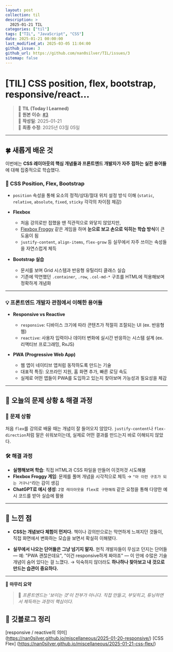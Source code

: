 ```yaml
---
layout: post
collection: til
description: >
  2025-01-21 TIL
categories: ["til"]
tags: ["TIL", "JavaScript", "CSS"]
date: 2025-01-21 00:00:00
last_modified_at: 2025-03-05 11:04:00
github_issue: 3
github_url: https://github.com/nan0silver/TIL/issues/3
sitemap: false
---
```


# [TIL] CSS position, flex, bootstrap, responsive/react...

> 📝 **TIL (Today I Learned)**  
> 🔗 **원본 이슈**: [#3](https://github.com/nan0silver/TIL/issues/3)  
> 📅 **작성일**: 2025-01-21  
> 🔄 **최종 수정**: 2025년 03월 05일

---

## 🍀 새롭게 배운 것

이번에는 **CSS 레이아웃의 핵심 개념들과 프론트엔드 개발자가 자주 접하는 실전 용어들**에 대해 집중적으로 학습했다.

### 📌 CSS Position, Flex, Bootstrap

- `position` 속성을 통해 요소의 정적/상대/절대 위치 설정 방식 이해
  (`static`, `relative`, `absolute`, `fixed`, `sticky` 각각의 차이점 체감)

- **Flexbox**

  - 처음 강의로만 접했을 땐 직관적으로 와닿지 않았지만,
  - [Flexbox Froggy](https://flexboxfroggy.com) 같은 게임을 하며 **눈으로 보고 손으로 익히는 학습 방식**이 큰 도움이 됨
  - `justify-content`, `align-items`, `flex-grow` 등 실무에서 자주 쓰이는 속성들을 자연스럽게 체득

- **Bootstrap 실습**

  - 문서를 보며 Grid 시스템과 반응형 유틸리티 클래스 실습
  - 기존에 막연했던 `.container`, `.row`, `.col-md-*` 구조를 HTML에 적용해보며 정확하게 개념화

---

### 💡 프론트엔드 개발자 관점에서 이해한 용어들

- **Responsive vs Reactive**

  - `responsive`: 디바이스 크기에 따라 콘텐츠가 적절히 조절되는 UI (ex. 반응형 웹)
  - `reactive`: 사용자 입력이나 데이터 변화에 실시간 반응하는 시스템 설계 (ex. 리액티브 프로그래밍, RxJS)

- **PWA (Progressive Web App)**

  - 웹 앱이 네이티브 앱처럼 동작하도록 만드는 기술
  - 대표적 특징: 오프라인 지원, 홈 화면 추가, 빠른 로딩 속도
  - 실제로 어떤 앱들이 PWA를 도입하고 있는지 찾아보며 가능성과 필요성을 체감

---

## 🍎 오늘의 문제 상황 & 해결 과정

### 🤔 문제 상황

처음 `flex`를 강의로 배울 때는 개념이 잘 들어오지 않았다.
`justify-content`나 `flex-direction`처럼 말은 쉬워보이는데, 실제로 어떤 결과를 만드는지 바로 이해되지 않았다.

### 🛠️ 해결 과정

- **실행해보며 학습**: 직접 HTML과 CSS 파일을 만들어 이것저것 시도해봄
- **Flexbox Froggy 게임**: 문제를 풀며 개념을 시각적으로 체득 → `"아 이런 구조가 되는 거구나"`라는 감이 생김
- **ChatGPT로 예시 생성**: `2열 레이아웃을 flex로 구현해줘` 같은 요청을 통해 다양한 예시 코드를 받아 실습에 활용

---

## 🦄 느낀 점

- **CSS는 개념보다 체험이 먼저다.**
  책이나 강의만으로는 막연하게 느껴지던 것들이, 직접 화면에서 변화하는 모습을 보면서 확실히 이해됐다.

- **실무에서 나오는 단어들은 그냥 넘기지 말자.**
  현직 개발자들이 무심코 던지는 단어들 — 예: "PWA 괜찮은데요", "이건 responsive하게 짜야죠" — 이 안에 수많은 기술 개념이 숨어 있다는 걸 느꼈다.
  → 익숙하지 않더라도 **하나하나 찾아보고 내 것으로 만드는 습관이 중요하다.**

---

📌 **마무리 요약**

> 💬 _프론트엔드는 ‘보이는 것’이 전부가 아니다. 직접 만들고, 부딪히고, 튜닝하면서 체득하는 과정이 핵심이다._

## 🐬 깃블로그 정리

[responsive / reactive의 의미] (https://nan0silver.github.io/miscellaneous/2025-01-20-responsive/)
[CSS Flex] (https://nan0silver.github.io/miscellaneous/2025-01-21-css-flex/)

